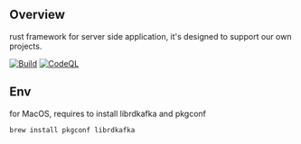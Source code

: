 ## Overview
rust framework for server side application, it's designed to support our own projects.

[![Build](https://github.com/neowu/core_rs_workspace/actions/workflows/build.yml/badge.svg)](https://github.com/neowu/core_rs_workspace/actions/workflows/build.yml)
[![CodeQL](https://github.com/neowu/core_rs_workspace/actions/workflows/codeql.yml/badge.svg)](https://github.com/neowu/core_rs_workspace/actions/workflows/codeql.yml)

## Env
for MacOS, requires to install librdkafka and pkgconf
```sh
brew install pkgconf librdkafka
```
